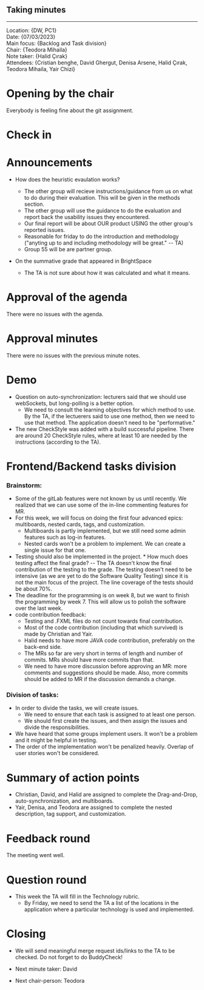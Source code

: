 ## Taking minutes
---
Location:       {DW, PC1}\
Date:           {07/03/2023}\
Main focus:     {Backlog and Task division}\
Chair:          {Teodora Mihaila}\
Note taker:     {Halid Çırak}\
Attendees:      {Cristian benghe, David Ghergut, Denisa Arsene, Halid Çırak, Teodora Mihaila, Yair Chizi}

# Opening by the chair
Everybody is feeling fine about the git assignment.

# Check in


# Announcements

* How does the heuristic evaulation works?
  * The other group will recieve instructions/guidance from us on what to do during their evaluation. This will be given in the methods section.
  * The other group will use the guidance to do the evaluation and report back the usability issues they encountered.
  * Our final report will be about OUR product USING the other group's reported issues.
  * Reasonable for friday to do the introduction and methodology ("anyting up to and including methodology will be great." -- TA)
  * Group 55 will be are partner group.


* On the summative grade that appeared in BrightSpace
  * The TA is not sure about how it was calculated and what it means.

# Approval of the agenda
There were no issues with the agenda.

# Approval minutes
There were no issues with the previous minute notes.

# Demo
  * Question on auto-synchronization: lecturers said that we should use webSockets, but long-polling is a better option.
    * We need to consult the learning objectives for which method to use. By the TA, if the lectuerers said to use one method, then we need to use that method. The application doesn't need to be "performative."
  * The new CheckStyle was added with a build successful pipeline. There are around 20 CheckStyle rules, where at least 10 are needed by the instructions (according to the TA).

# Frontend/Backend tasks division 
   ### Brainstorm:
  * Some of the gitLab features were not known by us until recently. We realized that we can use some of the in-line commenting features for MR.
  * For this week, we will focus on doing the first four advanced epics: multiboards, nested cards, tags, and customization.
    * Multiboards is partly implemented, but we still need some admin features such as log-in features.
    * Nested cards won't be a problem to implement. We can create a single issue for that one.
   * Testing should also be implemented in the project.
    *  How much does testing affect the final grade? -- The TA doesn't know the final contribution of the testing to the grade. The testing doesn't need to be intensive (as we are yet to do the Software Quality Testing) since it is not the main focus of the project. The line coverage of the tests should be about 70%.
   * The deadline for the programming is on week 8, but we want to finish the programming by week 7. This will allow us to polish the software over the last week.
  * code contribution feedback:
    * Testing and .FXML files do not count towards final contribution.
    * Most of the code contribution (including that which survived) is made by Christian and Yair.
    * Halid needs to have more JAVA code contribution, preferably on the back-end side.
    * The MRs so far are very short in terms of length and number of commits. MRs should have more commits than that.
    * We need to have more discussion before approving an MR: more comments and suggestions should be made. Also, more commits should be added to MR if the discussion demands a change.

   ### Division of tasks:
  * In order to divide the tasks, we will create issues.
    * We need to ensure that each task is assigned to at least one person.
    * We should first create the issues, and then assign the issues and divide the responsibilities.
   * We have heard that some groups implement users. It won't be a problem and it might be helpful in testing.
   * The order of the implementation won't be penalized heavily. Overlap of user stories won't be considered.




# Summary of action points

* Christian, David, and Halid are assigned to complete the Drag-and-Drop, auto-synchronization, and multiboards.
* Yair, Denisa, and Teodora are assigned to complete the nested description, tag support, and customization.

# Feedback round
The meeting went well.

# Question round
* This week the TA will fill in the Technology rubric.
  * By Friday, we need to send the TA a list of the locations in the application where a particular technology is used and implemented.

# Closing
* We will send meaningful merge request ids/links to the TA to be checked. Do not forget to do BuddyCheck!

* Next minute taker: David
* Next chair-person: Teodora

